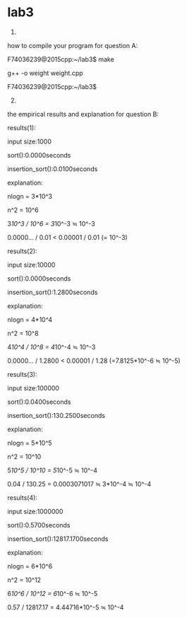 # lab3
1.

how to compile your program for question A: 

F74036239@2015cpp:~/lab3$ make

g++ -o weight weight.cpp

F74036239@2015cpp:~/lab3$

2.

the empirical results and explanation for question B:

results(1):

input size:1000  

sort():0.0000seconds

insertion_sort():0.0100seconds

explanation:

nlogn = 3*10^3

n^2   = 10^6

3*10^3 / 10^6 = 3*10^-3 ≒ 10^-3

0.0000... / 0.01 < 0.00001 / 0.01 (= 10^-3)

results(2):

input size:10000

sort():0.0000seconds

insertion_sort():1.2800seconds

explanation:

nlogn = 4*10^4 

n^2   = 10^8

4*10^4 / 10^8 = 4*10^-4 ≒ 10^-3

0.0000... / 1.2800 < 0.00001 / 1.28 (=7.8125*10^-6 ≒ 10^-5)

results(3):

input size:100000

sort():0.0400seconds

insertion_sort():130.2500seconds

explanation:

nlogn = 5*10^5 

n^2   = 10^10

5*10^5 / 10^10 = 5*10^-5 ≒ 10^-4

0.04 / 130.25 = 0.0003071017 ≒ 3*10^-4 ≒ 10^-4

results(4):

input size:1000000

sort():0.5700seconds

insertion_sort():12817.1700seconds

explanation:

nlogn = 6*10^6 

n^2   = 10^12

6*10^6 / 10^12 = 6*10^-6 ≒ 10^-5

0.57 / 12817.17 = 4.44716*10^-5 ≒ 10^-4

